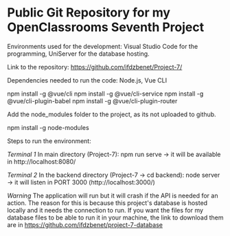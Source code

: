# Public Git Repository for my OpenClassrooms Seventh Project

Environments used for the development: Visual Studio Code for the programming, UniServer for the database hosting. 

Link to the repository: https://github.com/ifdzbenet/Project-7/

Dependencies needed to run the code: Node.js, Vue CLI

npm install -g @vue/cli
npm install -g @vue/cli-service
npm install -g @vue/cli-plugin-babel
npm install -g @vue/cli-plugin-router


Add the node_modules folder to the project, as its not uploaded to github.

npm install -g node-modules


Steps to run the environment:

*Terminal 1*
In main directory (Project-7): npm run serve -> it will be available in http://localhost:8080/

*Terminal 2*
In the backend directory (Project-7 -> cd backend): node server -> it will listen in PORT 3000 (http://localhost:3000/)

*Warning* The application will run but it will crash if the API is needed for an action. The reason for this is because this project's database is hosted locally and it needs the connection to run. 
If you want the files for my database files to be able to run it in your machine, the link to download them are in https://github.com/ifdzbenet/project-7-database